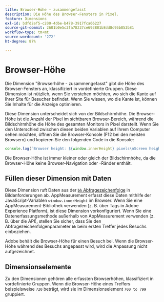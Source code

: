 ```yaml
---
title: Browser-Höhe – zusammengefasst
description: Die Höhe des Browser-Fensters in Pixel.
feature: Dimensions
exl-id: bdfd2ef5-c200-4d6e-b478-3917fca66227
source-git-commit: 2601b0e5c3fa78237ce693801b8dd8c95b853b81
workflow-type: tm+mt
source-wordcount: '272'
ht-degree: 87%

---
```


# Browser-Höhe

Die Dimension &quot;Browserhöhe - zusammengefasst&quot;[](overview.md) gibt die Höhe des Browser-Fensters an, klassifiziert in vordefinierte Gruppen. Diese Dimension ist nützlich, wenn Sie verstehen möchten, wo sich die Kante auf Ihrer Site für Besucher befindet. Wenn Sie wissen, wo die Kante ist, können Sie Inhalte für die Anzeige optimieren.

Diese Dimension unterscheidet sich von der Bildschirmhöhe. Die Browser-Höhe ist die Anzahl der Pixel im sichtbaren Browser-Bereich, während die Bildschirmhöhe die Höhe des gesamten Monitors in Pixel darstellt. Wenn Sie den Unterschied zwischen diesen beiden Variablen auf Ihrem Computer sehen möchten, öffnen Sie die Browser-Konsole (F12 bei den meisten Browsern) und kopieren Sie den folgenden Code in die Konsole:

```javascript
console.log(`Browser height: ${window.innerHeight} pixels\nScreen height: ${screen.height} pixels`);
```

Die Browser-Höhe ist immer kleiner oder gleich der Bildschirmhöhe, da die Browser-Höhe keine Browser-Navigation oder -Ränder enthält.

## Füllen dieser Dimension mit Daten

Diese Dimension ruft Daten aus der [`bh` Abfragezeichenfolge](/help/implement/validate/query-parameters.md) in Bildanforderungen ab. AppMeasurement erfasst diese Daten mithilfe der JavaScript-Variablen `window.innerHeight` im Browser. Wenn Sie eine AppMeasurement-Bibliothek verwenden (z. B. über Tags in Adobe Experience Platform), ist diese Dimension vorkonfiguriert. Wenn Sie eine Datenerfassungsmethode außerhalb von AppMeasurement verwenden (z. B. über die API), stellen Sie sicher, dass Sie den Abfragezeichenfolgenparameter `bh` beim ersten Treffer jedes Besuchs einbeziehen.

Adobe behält die Browser-Höhe für einen Besuch bei. Wenn die Browser-Höhe während des Besuchs angepasst wird, wird die Anpassung nicht aufgezeichnet.

## Dimensionselemente

Zu den Dimensionen gehören alle erfassten Browserhöhen, klassifiziert in vordefinierte Gruppen. Wenn die Browser-Höhe eines Treffers beispielsweise `720` beträgt, wird sie im Dimensionselement `700 to 799` gruppiert.
